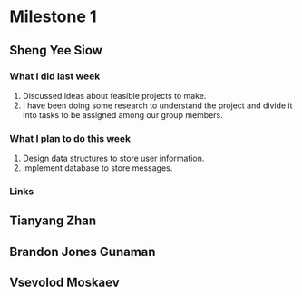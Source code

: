 # Milestone 1
## Sheng Yee Siow
### What I did last week
1. Discussed ideas about feasible projects to make.
2. I have been doing some research to understand the project and divide it into tasks to be assigned among our group members.

### What I plan to do this week
1. Design data structures to store user information.
2. Implement database to store messages.

### Links

## Tianyang Zhan

## Brandon Jones Gunaman

## Vsevolod Moskaev